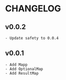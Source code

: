 # CHANGELOG

## v0.0.2
    - Update safety to 0.0.4

## v0.0.1
    - Add Mapp
    - Add OptionalMap
    - Add ResultMap
